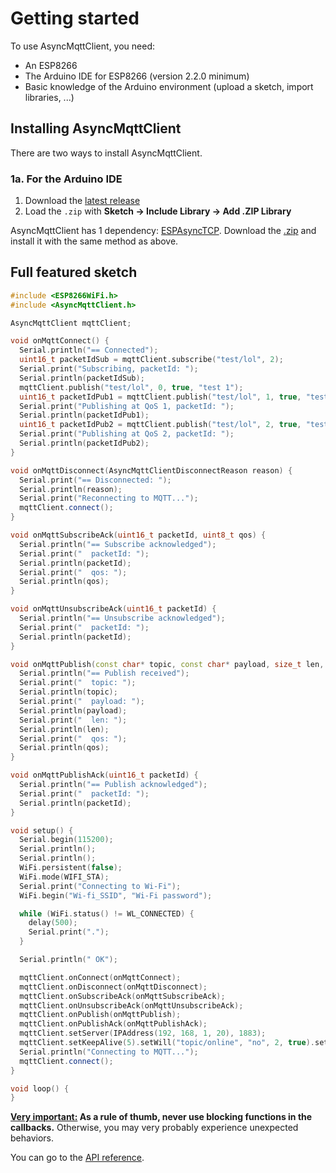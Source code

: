 # Getting started

To use AsyncMqttClient, you need:

* An ESP8266
* The Arduino IDE for ESP8266 (version 2.2.0 minimum)
* Basic knowledge of the Arduino environment (upload a sketch, import libraries, ...)

## Installing AsyncMqttClient

There are two ways to install AsyncMqttClient.

### 1a. For the Arduino IDE

1. Download the [latest release](https://github.com/marvinroger/async-mqtt-client/releases/latest)
2. Load the `.zip` with **Sketch → Include Library → Add .ZIP Library**

AsyncMqttClient has 1 dependency: [ESPAsyncTCP](https://github.com/me-no-dev/ESPAsyncTCP). Download the [.zip](https://github.com/me-no-dev/ESPAsyncTCP/archive/master.zip) and install it with the same method as above.

## Full featured sketch

```c++
#include <ESP8266WiFi.h>
#include <AsyncMqttClient.h>

AsyncMqttClient mqttClient;

void onMqttConnect() {
  Serial.println("== Connected");
  uint16_t packetIdSub = mqttClient.subscribe("test/lol", 2);
  Serial.print("Subscribing, packetId: ");
  Serial.println(packetIdSub);
  mqttClient.publish("test/lol", 0, true, "test 1");
  uint16_t packetIdPub1 = mqttClient.publish("test/lol", 1, true, "test 2");
  Serial.print("Publishing at QoS 1, packetId: ");
  Serial.println(packetIdPub1);
  uint16_t packetIdPub2 = mqttClient.publish("test/lol", 2, true, "test 3");
  Serial.print("Publishing at QoS 2, packetId: ");
  Serial.println(packetIdPub2);
}

void onMqttDisconnect(AsyncMqttClientDisconnectReason reason) {
  Serial.print("== Disconnected: ");
  Serial.println(reason);
  Serial.print("Reconnecting to MQTT...");
  mqttClient.connect();
}

void onMqttSubscribeAck(uint16_t packetId, uint8_t qos) {
  Serial.println("== Subscribe acknowledged");
  Serial.print("  packetId: ");
  Serial.println(packetId);
  Serial.print("  qos: ");
  Serial.println(qos);
}

void onMqttUnsubscribeAck(uint16_t packetId) {
  Serial.println("== Unsubscribe acknowledged");
  Serial.print("  packetId: ");
  Serial.println(packetId);
}

void onMqttPublish(const char* topic, const char* payload, size_t len, uint8_t qos) {
  Serial.println("== Publish received");
  Serial.print("  topic: ");
  Serial.println(topic);
  Serial.print("  payload: ");
  Serial.println(payload);
  Serial.print("  len: ");
  Serial.println(len);
  Serial.print("  qos: ");
  Serial.println(qos);
}

void onMqttPublishAck(uint16_t packetId) {
  Serial.println("== Publish acknowledged");
  Serial.print("  packetId: ");
  Serial.println(packetId);
}

void setup() {
  Serial.begin(115200);
  Serial.println();
  Serial.println();
  WiFi.persistent(false);
  WiFi.mode(WIFI_STA);
  Serial.print("Connecting to Wi-Fi");
  WiFi.begin("Wi-fi_SSID", "Wi-Fi password");

  while (WiFi.status() != WL_CONNECTED) {
    delay(500);
    Serial.print(".");
  }

  Serial.println(" OK");

  mqttClient.onConnect(onMqttConnect);
  mqttClient.onDisconnect(onMqttDisconnect);
  mqttClient.onSubscribeAck(onMqttSubscribeAck);
  mqttClient.onUnsubscribeAck(onMqttUnsubscribeAck);
  mqttClient.onPublish(onMqttPublish);
  mqttClient.onPublishAck(onMqttPublishAck);
  mqttClient.setServer(IPAddress(192, 168, 1, 20), 1883);
  mqttClient.setKeepAlive(5).setWill("topic/online", "no", 2, true).setCredentials("username", "password").setClientId("myDevice");
  Serial.println("Connecting to MQTT...");
  mqttClient.connect();
}

void loop() {
}
```

**<u>Very important:</u> As a rule of thumb, never use blocking functions in the callbacks.** Otherwise, you may very probably experience unexpected behaviors.

You can go to the [API reference](2.-API-reference.md).
